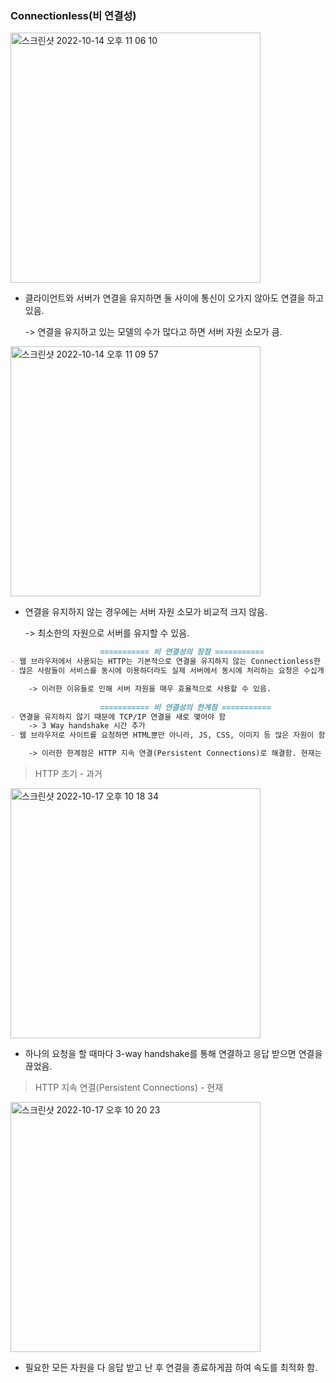 ### Connectionless(비 연결성)

<img width="400" alt="스크린샷 2022-10-14 오후 11 06 10" src="https://user-images.githubusercontent.com/91196025/196191096-1e7ea91c-64bb-4ae3-a4da-118a773af4db.png">

- 클라이언트와 서버가 연결을 유지하면 둘 사이에 통신이 오가지 않아도 연결을 하고 있음.

  -> 연결을 유지하고 있는 모델의 수가 많다고 하면 서버 자원 소모가 큼.

  

<img width="400" alt="스크린샷 2022-10-14 오후 11 09 57" src="https://user-images.githubusercontent.com/91196025/196191150-64d0247d-7d1a-4c9f-a321-954bdcdcbad7.png">


- 연결을 유지하지 않는 경우에는 서버 자원 소모가 비교적 크지 않음.

  -> 최소한의 자원으로 서버를 유지할 수 있음.



```markdown
					=========== 비 연결성의 장점 ===========
- 웹 브라우저에서 사용되는 HTTP는 기본적으로 연결을 유지하지 않는 Connectionless한 모델임.
- 많은 사람들이 서비스를 동시에 이용하더라도 실제 서버에서 동시에 처리하는 요청은 수십개 이하로 매우 작다고 함.

	-> 이러한 이유들로 인해 서버 자원을 매우 효율적으로 사용할 수 있음.
	
					=========== 비 연결성의 한계점 ===========
- 연결을 유지하지 않기 때문에 TCP/IP 연결을 새로 맺어야 함
	-> 3 Way handshake 시간 추가
- 웹 브라우저로 사이트를 요청하면 HTML뿐만 아니라, JS, CSS, 이미지 등 많은 자원이 함께 다운로드

	-> 이러한 한계점은 HTTP 지속 연결(Persistent Connections)로 해결함. 현재는 HTTP/2, HTTP/3에서 더 많은 최적화가 이루어진 상태라고 함.
```





> HTTP 초기 - 과거

<img width="400" alt="스크린샷 2022-10-17 오후 10 18 34" src="https://user-images.githubusercontent.com/91196025/196191201-37bb93b1-3f08-46c5-ace6-c0b35d719ff8.png">

- 하나의 요청을 할 때마다 3-way handshake를 통해 연결하고 응답 받으면 연결을 끊었음. 





> HTTP 지속 연결(Persistent Connections) - 현재

<img width="400" alt="스크린샷 2022-10-17 오후 10 20 23" src="https://user-images.githubusercontent.com/91196025/196191221-c22a191e-c935-4c0e-a965-99517aafab9b.png">

- 필요한 모든 자원을 다 응답 받고 난 후 연결을 종료하게끔 하여 속도를 최적화 함.


